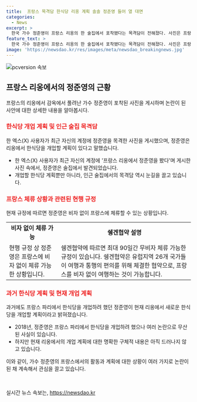 ```yaml
---
title:  프랑스 목격담 한식당 리옹 계획 솔솔 정준영 들어 열 대면
categories:
  - News
excerpt: >
  한국 가수 정준영이 프랑스 리옹의 한 술집에서 포착됐다는 목격담이 전해졌다. 사진은 프랑스 리옹에서 정준영을 봤다며 게시됐으며, 이에 대한 논의가 쏟아지고 있다. 정준영은 근황을 알리며 리옹에 한 식당을 오픈할 계획이라고 밝혔다. 또한, 프랑스 체류는 비자 없이 가능하며, 이에 대한 설명도 함께 전해졌다. 현지 매체의 보도로 논란이 불거지고 있는 상황에서, 정준영은 2018년 파리에서 식당을 개업하려다가 논란으로 계획이 무산된 사실도 알려졌다.
feature_text: >
  한국 가수 정준영이 프랑스 리옹의 한 술집에서 포착됐다는 목격담이 전해졌다. 사진은 프랑스 리옹에서 정준영을 봤다며 게시됐으며, 이에 대한 논의가 쏟아지고 있다. 정준영은 근황을 알리며 리옹에 한 식당을 오픈할 계획이라고 밝혔다. 또한, 프랑스 체류는 비자 없이 가능하며, 이에 대한 설명도 함께 전해졌다. 현지 매체의 보도로 논란이 불거지고 있는 상황에서, 정준영은 2018년 파리에서 식당을 개업하려다가 논란으로 계획이 무산된 사실도 알려졌다.
image: 'https://newsdao.kr/res/images/meta/newsdao_breakingnews.jpg'
---
```


<p><img src="https://newsdao.kr/res/images/meta/newsdao_breakingnews.jpg" alt="pcversion 속보" /></p>

<h2 data-ke-size="size26">프랑스 리옹에서의 정준영의 근황</h2>

<p data-ke-size="size16">프랑스의 리옹에서 감옥에서 풀려난 가수 정준영이 포착된 사진을 게시하며 논란이 된 사안에 대한 상세한 내용을 알아봅시다.</p>

<h3><b><span style="color: #ee2323;">한식당 개업 계획 및 인근 술집 목격담</span></b></h3>

<p data-ke-size="size16">한 엑스(X) 사용자가 최근 자신의 계정에 정준영을 목격한 사진을 게시했으며, 정준영은 리옹에서 한식당을 개업할 계획이 있다고 말했습니다.</p>

<ul>
<li>한 엑스(X) 사용자가 최근 자신의 계정에 '프랑스 리옹에서 정준영을 봤다'며 게시한 사진 속에서, 정준영은 술집에서 발견되었습니다.</li>
<li>개업할 한식당 계획뿐만 아니라, 인근 술집에서의 목격담 역시 눈길을 끌고 있습니다.</li>
</ul>

<h3><b><span style="color: #ee2323;">프랑스 체류 상황과 관련된 현행 규정</span></b></h3>

<p data-ke-size="size16">현재 규정에 따르면 정준영은 비자 없이 프랑스에 체류할 수 있는 상황입니다.</p>

<table>
  <tr>
    <td style="text-align: center; height: 17px;"><b>비자 없이 체류 가능</b></td>
    <td style="text-align: center; height: 17px;"><b>쉥겐협약 설명</b></td>
  </tr>
  <tr>
    <td>현행 규정 상 정준영은 프랑스에 비자 없이 체류 가능한 상황입니다.</td>
    <td>쉥겐협약에 따르면 최대 90일간 무비자 체류 가능한 규정이 있습니다. 쉥겐협약은 유럽지역 26개 국가들이 여행과 통행의 편의를 위해 체결한 협약으로, 프랑스를 비자 없이 여행하는 것이 가능합니다.</td>
  </tr>
</table>

<h3><b><span style="color: #ee2323;">과거 한식당 계획 및 현재 개업 계획</span></b></h3>

<p data-ke-size="size16">과거에도 프랑스 파리에서 한식당을 개업하려 했던 정준영이 현재 리옹에서 새로운 한식당을 개업할 계획이라고 밝혀졌습니다.</p>

<ul>
<li>2018년, 정준영은 프랑스 파리에서 한식당을 개업하려 했으나 여러 논란으로 무산된 사실이 있습니다.</li>
<li>하지만 현재 리옹에서의 개업 계획에 대한 명확한 구체적 내용은 아직 드러나지 않고 있습니다.</li>
</ul>

<p data-ke-size="size16">이와 같이, 가수 정준영의 프랑스에서의 활동과 계획에 대한 상황이 여러 가지로 논란이 된 채 계속해서 관심을 끌고 있습니다.</p>

<p data-ke-size="size16">&nbsp;</p>
실시간 뉴스 속보는, <a href="https://newsdao.kr" rel="dofollow">https://newsdao.kr</a>


